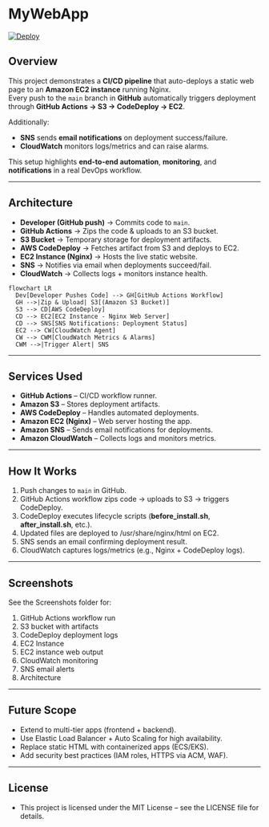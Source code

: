 # MyWebApp

[![Deploy](https://github.com/khqayyum/mywebapp/actions/workflows/deploy.yml/badge.svg)](./.github/workflows/deploy.yml)

## Overview
This project demonstrates a **CI/CD pipeline** that auto-deploys a static web page to an **Amazon EC2 instance** running Nginx.  
Every push to the `main` branch in **GitHub** automatically triggers deployment through **GitHub Actions → S3 → CodeDeploy → EC2**.  

Additionally:  
- **SNS** sends **email notifications** on deployment success/failure.  
- **CloudWatch** monitors logs/metrics and can raise alarms.  

This setup highlights **end-to-end automation**, **monitoring**, and **notifications** in a real DevOps workflow.

---

## Architecture
- **Developer (GitHub push)** → Commits code to `main`.  
- **GitHub Actions** → Zips the code & uploads to an S3 bucket.  
- **S3 Bucket** → Temporary storage for deployment artifacts.  
- **AWS CodeDeploy** → Fetches artifact from S3 and deploys to EC2.  
- **EC2 Instance (Nginx)** → Hosts the live static website.  
- **SNS** → Notifies via email when deployments succeed/fail.  
- **CloudWatch** → Collects logs + monitors instance health.  

```mermaid
flowchart LR
  Dev[Developer Pushes Code] --> GH[GitHub Actions Workflow]
  GH -->|Zip & Upload| S3[(Amazon S3 Bucket)]
  S3 --> CD[AWS CodeDeploy]
  CD --> EC2[EC2 Instance - Nginx Web Server]
  CD --> SNS[SNS Notifications: Deployment Status]
  EC2 --> CW[CloudWatch Agent]
  CW --> CWM[CloudWatch Metrics & Alarms]
  CWM -->|Trigger Alert| SNS
```
---
## Services Used
- **GitHub Actions** – CI/CD workflow runner.
- **Amazon S3** – Stores deployment artifacts.
- **AWS CodeDeploy** – Handles automated deployments.
- **Amazon EC2 (Nginx)** – Web server hosting the app.
- **Amazon SNS** – Sends email notifications for deployments.
- **Amazon CloudWatch** – Collects logs and monitors metrics.

--- 
## How It Works
1. Push changes to `main` in GitHub.
2. GitHub Actions workflow zips code → uploads to S3 → triggers CodeDeploy.
3. CodeDeploy executes lifecycle scripts (**before_install.sh**, **after_install.sh**, etc.).
4. Updated files are deployed to /usr/share/nginx/html on EC2.
5. SNS sends an email confirming deployment result.
6. CloudWatch captures logs/metrics (e.g., Nginx + CodeDeploy logs).
   
---

## Screenshots
See the Screenshots folder for:
1. GitHub Actions workflow run
2. S3 bucket with artifacts
3. CodeDeploy deployment logs
4. EC2 Instance
5. EC2 instance web output
6. CloudWatch monitoring
7. SNS email alerts
8. Architecture

---

## Future Scope
- Extend to multi-tier apps (frontend + backend).
- Use Elastic Load Balancer + Auto Scaling for high availability.
- Replace static HTML with containerized apps (ECS/EKS).
- Add security best practices (IAM roles, HTTPS via ACM, WAF).
  
---
## License
- This project is licensed under the MIT License – see the LICENSE file for details.


   

